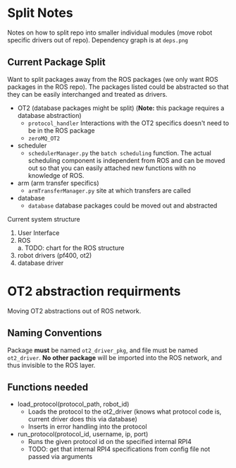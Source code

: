 # Split Notes 
Notes on how to split repo into smaller individual modules (move robot specific drivers out of repo). Dependency graph is at `deps.png`

## Current Package Split 
Want to split packages away from the ROS packages (we only want ROS packages in the ROS repo). The packages listed could be abstracted so that they can be easily interchanged and treated as drivers. 

* OT2 (database packages might be split) (**Note:** this package requires a database abstraction)
    * `protocol_handler` Interactions with the OT2 specifics doesn't need to be in the ROS package 
    * `zeroMQ_OT2` 
* scheduler 
    * `schedulerManager.py` the `batch scheduling` function. The actual scheduling component is independent from ROS and can be moved out so that you can easily attached new functions with no knowledge of ROS.
* arm (arm transfer specifics)
    * `armTransferManager.py` site at which transfers are called
* database 
    * `database` database packages could be moved out and abstracted

Current system structure
1. User Interface  
2. ROS  
    a. TODO: chart for the ROS structure
3. robot drivers (pf400, ot2)  
4. database driver  

# OT2 abstraction requirments
Moving OT2 abstractions out of ROS network. 

## Naming Conventions
Package **must** be named `ot2_driver_pkg`, and file must be named `ot2_driver`. **No other package** will be imported into the ROS network, and thus invisible to the ROS layer. 

## Functions needed 
* load_protocol(protocol_path, robot_id)
    * Loads the protocol to the ot2_driver (knows what protocol code is, current driver does this via database)
    * Inserts in error handling into the protocol
* run_protocol(protocol_id, username, ip, port)
    * Runs the given protocol id on the specified internal RPI4
    * TODO: get that internal RPI4 specifications from config file not passed via arguments